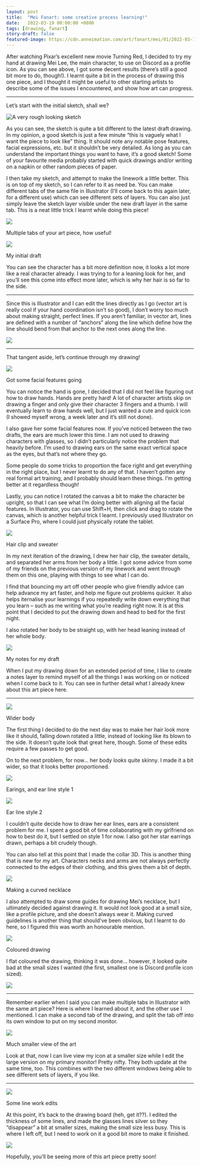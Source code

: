 ```yaml
---
layout: post
title:  "Mei Fanart: some creative process learning!"
date:   2022-03-19 00:00:00 +0800
tags: [drawing, fanart]
story-draft: false
featured-image: https://cdn.anneimation.com/art/fanart/mei/01/2022-03-13/16.png
---
```


After watching Pixar’s excellent new movie Turning Red, I decided to try my hand at drawing Mei Lee, the main character, to use on Discord as a profile icon. As you can see above, I got some decent results (there’s still a good bit more to do, though!). I learnt quite a bit in the process of drawing this one piece, and I thought it might be useful to other starting artists to describe some of the issues I encountered, and show how art can progress.

---

Let’s start with the initial sketch, shall we?

![A very rough looking sketch](https://cdn.anneimation.com/art/fanart/mei/01/2022-03-12/0.png)

As you can see, the sketch is quite a bit different to the latest draft drawing. In my opinion, a good sketch is just a few minute “this is vaguely what I want the piece to look like” thing. It should note any notable pose features, facial expressions, etc. but it shouldn’t be very detailed. As long as you can understand the important things you want to have, it’s a good sketch! Some of your favourite media probably started with quick drawings and/or writing on a napkin or other random pieces of paper.

I then take my sketch, and attempt to make the linework a little better. This is on top of my sketch, so I can refer to it as need be. You can make different tabs of the same file in Illustrator (I’ll come back to this again later, for a different use) which can see different sets of layers. You can also just simply leave the sketch layer visible under the new draft layer in the same tab. This is a neat little trick I learnt while doing this piece!

![](https://cdn.anneimation.com/art/fanart/mei/01/meta/multi-views.png)

Multiple tabs of your art piece, how useful!

![](https://cdn.anneimation.com/art/fanart/mei/01/2022-03-12/1.png)

My initial draft

You can see the character has a bit more definition now, it looks a lot more like a real character already. I was trying to for a leaning look for her, and you’ll see this come into effect more later, which is why her hair is so far to the side.

---

Since this is Illustrator and I can edit the lines directly as I go (vector art is really cool if your hand coordination isn’t so good), I don’t worry too much about making straight, perfect lines. If you aren’t familiar, in vector art, lines are defined with a number of “anchors” along the line which define how the line should bend from that anchor to the next ones along the line.

![](https://cdn.anneimation.com/art/fanart/mei/01/meta/anchors.png)

---

That tangent aside, let’s continue through my drawing!

![](https://cdn.anneimation.com/art/fanart/mei/01/2022-03-13/0.png)

Got some facial features going

You can notice the hand is gone, I decided that I did not feel like figuring out how to draw hands. Hands are pretty hard! A lot of character artists skip on drawing a finger and only give their character 3 fingers and a thumb. I will eventually learn to draw hands well, but I just wanted a cute and quick icon (I showed myself wrong, a week later and it’s still not done).

I also gave her some facial features now. If you’ve noticed between the two drafts, the ears are much lower this time. I am not used to drawing characters with glasses, so I didn’t particularly notice the problem that heavily before. I’m used to drawing ears on the same exact vertical space as the eyes, but that’s not where they go.

Some people do some tricks to proportion the face right and get everything in the right place, but I never learnt to do any of that. I haven’t gotten any real formal art training, and I probably should learn these things. I’m getting better at it regardless though!

Lastly, you can notice I rotated the canvas a bit to make the character be upright, so that I can see what I’m doing better with aligning all the facial features. In Illustrator, you can use Shift+H, then click and drag to rotate the canvas, which is another helpful trick I learnt. I previously used Illustrator on a Surface Pro, where I could just physically rotate the tablet.

![](https://cdn.anneimation.com/art/fanart/mei/01/2022-03-13/1.png)

Hair clip and sweater

In my next iteration of the drawing, I drew her hair clip, the sweater details, and separated her arms from her body a little. I got some advice from some of my friends on the previous version of my linework and went through them on this one, playing with things to see what I can do.

I find that bouncing my art off other people who give friendly advice can help advance my art faster, and help me figure out problems quicker. It also helps iternalise your learnings if you repeatedly write down everything that you learn – such as me writing what you’re reading right now. It is at this point that I decided to put the drawing down and head to bed for the first night.

I also rotated her body to be straight up, with her head leaning instead of her whole body.

![](https://cdn.anneimation.com/art/fanart/mei/01/2022-03-13/3.png)

My notes for my draft

When I put my drawing down for an extended period of time, I like to create a notes layer to remind myself of all the things I was working on or noticed when I come back to it. You can see in further detail what I already knew about this art piece here.

---

![](https://cdn.anneimation.com/art/fanart/mei/01/2022-03-13/7.png)

Wider body

The first thing I decided to do the next day was to make her hair look more like it should, falling down rotated a little, instead of looking like its blown to the side. It doesn’t quite look that great here, though. Some of these edits require a few passes to get good.

On to the next problem, for now… her body looks quite skinny. I made it a bit wider, so that it looks better proportioned.

![](https://cdn.anneimation.com/art/fanart/mei/01/2022-03-13/9.png)

Earings, and ear line style 1

![](https://cdn.anneimation.com/art/fanart/mei/01/2022-03-13/10.png)

Ear line style 2

I couldn’t quite decide how to draw her ear lines, ears are a consistent problem for me. I spent a good bit of time collaborating with my girlfriend on how to best do it, but I settled on style 1 for now. I also got her star earrings drawn, perhaps a bit crudely though.

You can also tell at this point that I made the collar 3D. This is another thing that is new for my art. Characters necks and arms are not always perfectly connected to the edges of their clothing, and this gives them a bit of depth.

![](https://cdn.anneimation.com/art/fanart/mei/01/2022-03-13/11.png)

Making a curved necklace

I also attempted to draw some guides for drawing Mei’s necklace, but I ultimately decided against drawing it. It would not look good at a small size, like a profile picture, and she doesn’t always wear it. Making curved guidelines is another thing that should’ve been obvious, but I learnt to do here, so I figured this was worth an honourable mention.

![](https://cdn.anneimation.com/art/fanart/mei/01/2022-03-13/12.png)

Coloured drawing

I flat coloured the drawing, thinking it was done… however, it looked quite bad at the small sizes I wanted (the first, smallest one is Discord profile icon sized).

![](https://cdn.anneimation.com/art/fanart/mei/01/2022-03-13/17.png)

---

Remember earlier when I said you can make multiple tabs in Illustrator with the same art piece? Here is where I learned about it, and the other use I mentioned. I can make a second tab of the drawing, and split the tab off into its own window to put on my second monitor.

![](https://cdn.anneimation.com/art/fanart/mei/01/2022-03-13/13.png)

Much smaller view of the art

Look at that, now I can live view my icon at a smaller size while I edit the large version on my primary monitor! Pretty nifty. They both update at the same time, too. This combines with the two different windows being able to see different sets of layers, if you like.

---

![](https://cdn.anneimation.com/art/fanart/mei/01/2022-03-13/16.png)

Some line work edits

At this point, it’s back to the drawing board (heh, get it??). I edited the thickness of some lines, and made the glasses lines silver so they “disappear” a bit at smaller sizes, making the small size less busy. This is where I left off, but I need to work on it a good bit more to make it finished.

![](https://cdn.anneimation.com/art/fanart/mei/01/2022-03-13/15.png)

Hopefully, you’ll be seeing more of this art piece pretty soon!